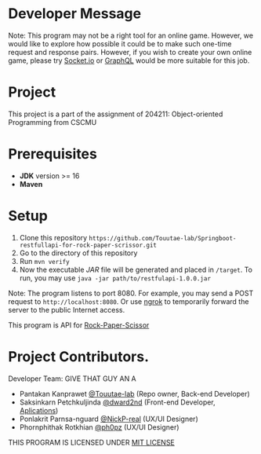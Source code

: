# Developer Message

Note: This program may not be a right tool for an online game. However, we would like to explore how possible it could be to make such one-time request and response pairs.
However, if you wish to create your own online game, please try [Socket.io](https://socket.io/) or [GraphQL](https://graphql.org/) would be more suitable for this job.


# Project
This project is a part of the assignment of 204211: Object-oriented Programming from CSCMU

# Prerequisites

- **JDK** version >= 16
- **Maven**

# Setup

1. Clone this repository `https://github.com/Touutae-lab/Springboot-restfullapi-for-rock-paper-scrissor.git`
2. Go to the directory of this repository
3. Run `mvn verify`
4. Now the executable *JAR* file will be generated and placed in `/target`. To run, you may use `java -jar path/to/restfulapi-1.0.0.jar`

Note: The program listens to port 8080. For example, you may send a POST request to `http://localhost:8080`. Or use [ngrok](https://ngrok.com) to temporarily forward the server to the public Internet access.

This program is API for [Rock-Paper-Scissor](https://github.com/dward2nd/rock-paper-scissor)

# Project Contributors.

Developer Team: GIVE THAT GUY AN A

- Pantakan Kanprawet [@Touutae-lab](https://github.com/Touutae-lab) (Repo owner, Back-end Developer)
- Saksinkarn Petchkuljinda [@dward2nd](https://github.com/dward2nd) (Front-end Developer, [Aplications](https://github.com/dward2nd/rock-paper-scissor))
- Ponlakrit Parnsa-nguard [@NickP-real](https://github.com/NickP-real) (UX/UI Designer)
- Phornphithak Rotkhian [@ph0pz](https://github.com/ph0pz) (UX/UI Designer)

THIS PROGRAM IS LICENSED UNDER [MIT LICENSE](https://github.com/Touutae-lab/Springboot-restfullapi-for-rock-paper-scrissor/blob/master/LICENSE)
